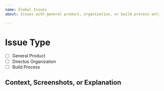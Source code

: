 ```yaml
---
name: Global Issues
about: Issues with general product, organization, or build process only.

---
```


<!--

STOP! ONLY ISSUES PERTAINING TO THE ORGANIZATION OR BUILD PROCESS SHOULD BE SUBMITTED HERE. ISSUES WITH THE APP/API/DOCS SHOULD BE SUBMITTED TO THE APPROPRIATE REPO: SEE BELOW.

1. Do not delete this template or the issue will be closed
2. Ensure you're using the latest version of Directus
3. Post to the correct repo:
    App:  https://github.com/directus/app/issues
    API:  https://github.com/directus/api/issues
    Docs: https://github.com/directus/docs/issues
    Build: https://github.com/directus/directus/issues (YOU ARE HERE)
-->

# Issue Type

* [ ] General Product
* [ ] Directus Organization
* [ ] Build Process

## Context, Screenshots, or Explanation

